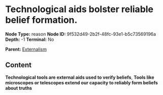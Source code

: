 # Technological aids bolster reliable belief formation.

**Node Type:** reason
**Node ID:** 9f532d49-2b2f-48fc-93e1-b5c73569196a
**Depth:** -1
**Terminal:** No

**Parent:** [Externalism](externalism.md)

## Content

**Technological tools are external aids used to verify beliefs**, **Tools like microscopes or telescopes extend our capacity to reliably form beliefs about truths**
